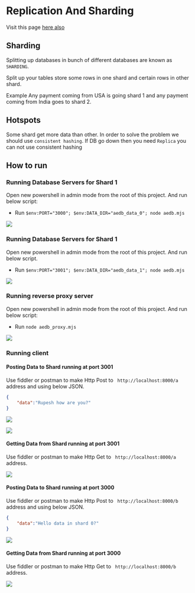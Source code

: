 # Replication And Sharding

Visit this page [here also](http://www.rupeshtiwari.com/coding-examples-replication-and-sharding/) 
## Sharding

Splitting up databases in bunch of different databases are known as `SHARDING`.

Split up your tables store some rows in one shard and certain rows in other shard.

Example Any payment coming from USA is going shard 1 and any payment coming from India goes to shard 2.

## Hotspots

Some shard get more data than other.  In order to solve the problem we should use `consistent hashing`. If DB go down then you need `Replica` you can not use consistent hashing  

## How to run

### Running Database Servers for Shard 1

Open new powershell in admin mode from the root of this project. And run below script:

- Run `$env:PORT="3000"; $env:DATA_DIR="aedb_data_0"; node aedb.mjs`

![](https://i.imgur.com/4lKJDkH.png)

### Running Database Servers for Shard 1

Open new powershell in admin mode from the root of this project. And run below script.

- Run `$env:PORT="3001"; $env:DATA_DIR="aedb_data_1"; node aedb.mjs`

![](https://i.imgur.com/KR05Yd6.png)

### Running reverse proxy server

Open new powershell in admin mode from the root of this project. And run below script:

- Run `node aedb_proxy.mjs`

![](https://i.imgur.com/GfxpJzv.png)


### Running client 

#### Posting Data to Shard running at port 3001

Use fiddler or postman to make Http Post to ` http://localhost:8000/a` address and using below JSON.

```json
{
	"data":"Rupesh how are you?"
}
```

![](https://i.imgur.com/t5YYmPw.png)

![](https://i.imgur.com/yVlF1Eu.png)

#### Getting Data from Shard running at port 3001

Use fiddler or postman to make Http Get to ` http://localhost:8000/a` address. 

 ![](https://i.imgur.com/gIbcmb5.png)



 #### Posting Data to Shard running at port 3000

Use fiddler or postman to make Http Post to ` http://localhost:8000/b` address and using below JSON.

```json
{
	"data":"Hello data in shard 0?"
}
```


![](https://i.imgur.com/YOkAhBF.png)

#### Getting Data from Shard running at port 3000

Use fiddler or postman to make Http Get to ` http://localhost:8000/b` address. 

 ![](https://i.imgur.com/gIbcmb5.png)